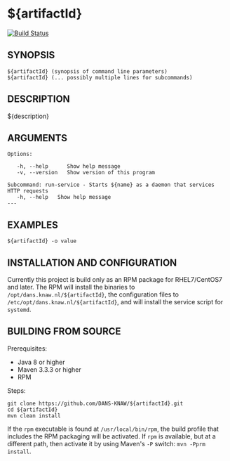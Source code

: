 ${artifactId}
===========
[![Build Status](https://travis-ci.org/DANS-KNAW/${artifactId}.png?branch=master)](https://travis-ci.org/DANS-KNAW/${artifactId})

<!-- Remove this comment and extend the descriptions below -->


SYNOPSIS
--------

    ${artifactId} (synopsis of command line parameters)
    ${artifactId} (... possibly multiple lines for subcommands)


DESCRIPTION
-----------

${description}


ARGUMENTS
---------

    Options:

       -h, --help      Show help message
       -v, --version   Show version of this program

    Subcommand: run-service - Starts ${name} as a daemon that services HTTP requests
       -h, --help   Show help message
    ---

EXAMPLES
--------

    ${artifactId} -o value

INSTALLATION AND CONFIGURATION
------------------------------
Currently this project is build only as an RPM package for RHEL7/CentOS7 and later. The RPM will install the binaries to
`/opt/dans.knaw.nl/${artifactId}`, the configuration files to `/etc/opt/dans.knaw.nl/${artifactId}`,
and will install the service script for `systemd`. 

BUILDING FROM SOURCE
--------------------
Prerequisites:

* Java 8 or higher
* Maven 3.3.3 or higher
* RPM

Steps:
    
    git clone https://github.com/DANS-KNAW/${artifactId}.git
    cd ${artifactId} 
    mvn clean install

If the `rpm` executable is found at `/usr/local/bin/rpm`, the build profile that includes the RPM 
packaging will be activated. If `rpm` is available, but at a different path, then activate it by using
Maven's `-P` switch: `mvn -Pprm install`.

